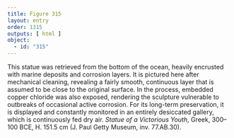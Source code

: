 ```yaml
---
title: Figure 315
layout: entry
order: 1315
outputs: [ html ]
object:
  - id: "315"
---
```


This statue was retrieved from the bottom of the ocean, heavily encrusted with marine deposits and corrosion layers. It is pictured here after mechanical cleaning, revealing a fairly smooth, continuous layer that is assumed to be close to the original surface. In the process, embedded copper chloride was also exposed, rendering the sculpture vulnerable to outbreaks of occasional active corrosion. For its long-term preservation, it is displayed and constantly monitored in an entirely desiccated gallery, which is continuously fed dry air. *Statue of a Victorious Youth*, Greek, 300–100 BCE, H. 151.5 cm (J. Paul Getty Museum, inv. 77.AB.30).
